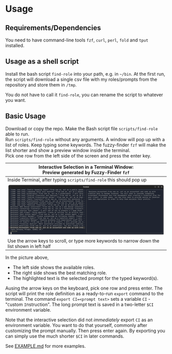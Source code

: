 # Usage

## Requirements/Dependencies

You need to have command-line tools `fzf`, `curl`, `perl`, `fold` and `tput` installed.

## Usage as a shell script

Install the bash script `find-role` into your path, e.g. in `~/bin`. At the first run, the script will download a single csv file with my roles/prompts from the repository and store them in `/tmp`.

You do not have to call it `find-role`, you can rename the script to whatever you want.

## Basic Usage

Download or copy the repo. Make the Bash script file `scripts/find-role` able to run.  
Run `scripts/find-role` without any arguments. A window will pop up with a list of roles. Keep typing some keywords. The fuzzy-finder `fzf` will make the list shorter and show a preview window inside the terminal.  
Pick one row from the left side of the screen and press the enter key.

| Interactive Selection in a Terminal Window:   <br>Preview generated by Fuzzy-Finder <code>fzf</code>|
|----------|
|  Inside Terminal, after typing `scripts/find-role` this should pop up  |
| ![fzf in action](img/screenshot-terminal-find-role.png)  |
|  Use the arrow keys to scroll, or type more keywords to narrow down the list shown in left half  |

In the picture above,

- The left side shows the available roles.
- The right side shows the best matching role.
- The highlighted text is the selected prompt for the typed keyword(s).

Ausing the arrow keys on the keyboard, pick one row and press enter. The script will print the role definition as a ready-to-run `export` command to the terminal. The command `export CI=<prompt text>` sets a variable `CI` - "`C`ustom `I`nstruction". The long prompt text is saved in a two-letter `$CI` environment variable.

Note that the interactive selection did not _immediately_ export `CI` as an environment variable. You want to do that yourself, commonly after customizing the prompt manually. Then press enter again. By exporting you can simply use the much shorter `$CI` in later commands.

See [EXAMPLE.md](EXAMPLE.md) for more examples.

